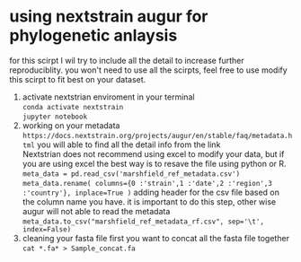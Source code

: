# using nextstrain augur for phylogenetic anlaysis 
for this scirpt I wil try to include all the detail to increase further reproduciblity. you won't need to use all the scirpts, feel free to use modify this scirpt to fit best on your dataset. <br>
1. activate nextstrian enviroment in your terminal <br>
```conda activate nextstrain``` <br>
```jupyter notebook``` <br>
2. working on your metadata <br>
```https://docs.nextstrain.org/projects/augur/en/stable/faq/metadata.html``` you will able to find all the detail info from the link <br> 
Nextstrian does not recommend using excel to modify your data, but if you are using excel the best way is to resave the file using python or R.
```meta_data = pd.read_csv('marshfield_ref_metadata.csv')``` <br>
```meta_data.rename( columns={0 :'strain',1 :'date',2 :'region',3 :'country'}, inplace=True )``` adding header for the csv file based on the column name you have. it is important to do this step, other wise augur will not able to read the metadata <br>
```meta_data.to_csv("marshfield_ref_metadata_rf.csv", sep='\t', index=False)``` <br>
3. cleaning your fasta file
first you want to concat all the fasta file together <br>
```cat *.fa* > Sample_concat.fa ```
